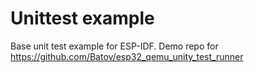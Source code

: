 # Unittest example

Base unit test example for ESP-IDF.
Demo repo for https://github.com/Batov/esp32_qemu_unity_test_runner